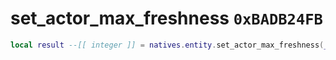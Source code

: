 # set_actor_max_freshness `0xBADB24FB`

```lua
local result --[[ integer ]] = natives.entity.set_actor_max_freshness(_unk0 --[[ integer ]], _unk1 --[[ integer ]])
```